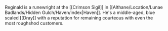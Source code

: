 Reginald is a runewright at the [[Crimson Sigil]] in [[Althane/Location/Lunae Badlands/Hidden Gulch/Haven/index|Haven]]. He's a middle-aged, blue scaled [[Dray]] with a reputation for remaining courteous with even the most roughshod customers.
